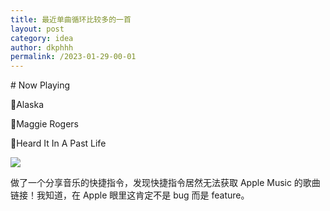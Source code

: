 ```yaml
---
title: 最近单曲循环比较多的一首
layout: post
category: idea
author: dkphhh
permalink: /2023-01-29-00-01
---
```

\# Now Playing

🎵Alaska

🎤Maggie Rogers

💽Heard It In A Past Life

![](https://cdn.jsdelivr.net/gh/dkphhh/img/imgformessage/20230128235614.jpg)

做了一个分享音乐的快捷指令，发现快捷指令居然无法获取 Apple Music 的歌曲链接！我知道，在 Apple 眼里这肯定不是 bug 而是 feature。